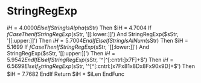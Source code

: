 # StringRegExp
$iH = 4.0000 ElseIf StringIsAlpha($sStr) Then $iH = 4.7004 If $fCase Then If StringRegExp($sStr, '[[:lower:]]') And StringRegExp($sStr, '[[:upper:]]') Then $iH = 5.7004 EndIf ElseIf StringIsAlNum($sStr) Then $iH = 5.1699 If $fCase Then If StringRegExp($sStr, '[[:lower:]]') And StringRegExp($sStr, '[[:upper:]]') Then $iH = 5.9542 EndIf ElseIf StringRegExp($sStr, '^[^[:cntrl:]x7F]+$') Then $iH = 6.5699 ElseIf _StringRegExp($sStr, '^[^[:cntrl:]x7Fx81x8Dx8Fx90x9D]+$') Then $iH = 7.7682 EndIf Return $iH * $iLen EndFunc
